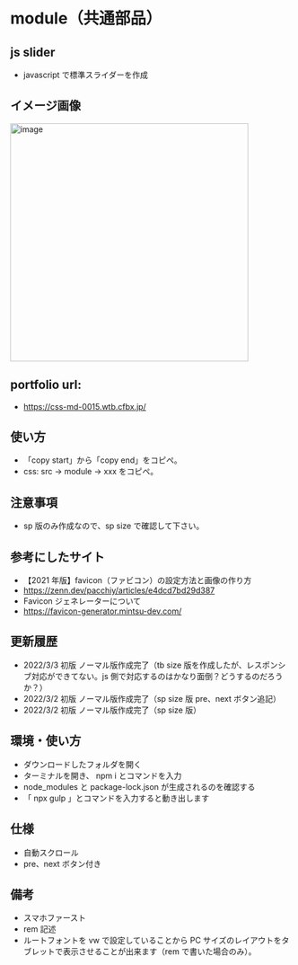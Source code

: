 # module（共通部品）

## js slider

- javascript で標準スライダーを作成

## イメージ画像

<img width="424" alt="image" src="https://user-images.githubusercontent.com/99580997/156355990-e9dc09cf-5298-4c49-b468-51b60bb339b4.png">

## portfolio url:

- https://css-md-0015.wtb.cfbx.jp/

## 使い方

- 「copy start」から「copy end」をコピペ。
- css: src -> module -> xxx をコピペ。

## 注意事項

- sp 版のみ作成なので、sp size で確認して下さい。

## 参考にしたサイト

- 【2021 年版】favicon（ファビコン）の設定方法と画像の作り方
- https://zenn.dev/pacchiy/articles/e4dcd7bd29d387
- Favicon ジェネレーターについて
- https://favicon-generator.mintsu-dev.com/

## 更新履歴

- 2022/3/3 初版 ノーマル版作成完了（tb size 版を作成したが、レスポンシブ対応ができてない。js 側で対応するのはかなり面倒？どうするのだろうか？）
- 2022/3/2 初版 ノーマル版作成完了（sp size 版 pre、next ボタン追記）
- 2022/3/2 初版 ノーマル版作成完了（sp size 版）

## 環境・使い方

- ダウンロードしたフォルダを開く
- ターミナルを開き、 npm i とコマンドを入力
- node_modules と package-lock.json が生成されるのを確認する
- 「 npx gulp 」とコマンドを入力すると動き出します

## 仕様

- 自動スクロール
- pre、next ボタン付き

## 備考

- スマホファースト
- rem 記述
- ルートフォントを vw で設定していることから PC サイズのレイアウトをタブレットで表示させることが出来ます（rem で書いた場合のみ）。

